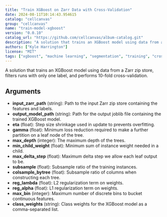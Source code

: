 ```yaml
---
title: "Train XGBoost on Zarr Data with Cross-Validation"
date: 2024-08-11T10:14:43.954615
catalog: "cellcanvas"
group: "cellcanvas"
name: "train-model-xgboost"
version: "0.0.10"
catalog_url: "https://github.com/cellcanvas/album-catalog.git"
description: "A solution that trains an XGBoost model using data from a Zarr zip store, filters runs with only one label, and performs 10-fold cross-validation."
authors: ["Kyle Harrington"]
license: "MIT"
tags: ["xgboost", "machine learning", "segmentation", "training", "cross-validation"]
---
```


A solution that trains an XGBoost model using data from a Zarr zip store, filters runs with only one label, and performs 10-fold cross-validation.

## Arguments

- **input_zarr_path** (string): Path to the input Zarr zip store containing the features and labels.
- **output_model_path** (string): Path for the output joblib file containing the trained XGBoost model.
- **eta** (float): Step size shrinkage used in update to prevents overfitting.
- **gamma** (float): Minimum loss reduction required to make a further partition on a leaf node of the tree.
- **max_depth** (integer): The maximum depth of the trees.
- **min_child_weight** (float): Minimum sum of instance weight needed in a child.
- **max_delta_step** (float): Maximum delta step we allow each leaf output to be.
- **subsample** (float): Subsample ratio of the training instances.
- **colsample_bytree** (float): Subsample ratio of columns when constructing each tree.
- **reg_lambda** (float): L2 regularization term on weights.
- **reg_alpha** (float): L1 regularization term on weights.
- **max_bin** (integer): Maximum number of discrete bins to bucket continuous features.
- **class_weights** (string): Class weights for the XGBoost model as a comma-separated list.


